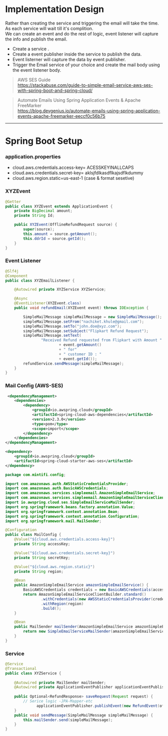 # Implementation Design 

Rather than creating the service and triggering the email will take the time.   
As each service will wait till it's complition.   
We can create an event and do the rest of logic, event listener will capture the info and publish the email.

- Create a service .
- Create a event publisher inside the service to publish the data.
- Event listerner will capture the data by event publisher.
- Trigger the Email service of your choice and create the mail body using the event listener body.

> AWS SES Guide   
> https://stackabuse.com/guide-to-simple-email-service-aws-ses-with-spring-boot-and-spring-cloud/

> Automate Emails Using Spring Application Events & Apache FreeMarker   
> https://blog.devgenius.io/automate-emails-using-spring-application-events-apache-freemarker-eeccf0c56b75

_ _ _
# Spring Boot Setup

### application.properties
* cloud.aws.credentials.access-key= ACESSKEYINALLCAPS
* cloud.aws.credentials.secret-key= aklsjfdlkasdflkajsdflkdummy
* cloud.aws.region.static=us-east-1   (case & format sesetive)

### XYZEvent
``` JAVA
@Getter
public class XYZEvent extends ApplicationEvent {
    private BigDecimal amount;
    private String Id;

    public XYZEvent(OfflineRefundRequest source) {
        super(source);
        this.amount = source.getAmount();
        this.ddrId = source.getId();
    }
}
```
### Event Listener
``` JAVA
@Slf4j
@Component
public class XYZEmailListener {

    @Autowired private XYZService XYZService;

    @Async
    @EventListener(XYZEvent.class)
    public void refundEmail(XYZEvent event) throws IOException {

        SimpleMailMessage simpleMailMessage = new SimpleMailMessage();
        simpleMailMessage.setFrom("nachiket.khule@gmail.com");
        simpleMailMessage.setTo("john.doe@xyz.com");
        simpleMailMessage.setSubject("Flipkart Refund Request");
        simpleMailMessage.setText(
                "Received Refund requested from Flipkart with Amount "
                        + event.getAmount()
                        + " for"
                        + " customer ID : "
                        + event.getId());
        refundService.sendMessage(simpleMailMessage);
    }
}
``` 
### Mail Config (AWS-SES)
``` xml
 <dependencyManagement>
	<dependencies>
		<dependency>
			<groupId>io.awspring.cloud</groupId>
			<artifactId>spring-cloud-aws-dependencies</artifactId>
			<version>2.3.0</version>
			<type>pom</type>
			<scope>import</scope>
		</dependency>
	</dependencies>
</dependencyManagement>

<dependency>
	<groupId>io.awspring.cloud</groupId>
	<artifactId>spring-cloud-starter-aws-ses</artifactId>
</dependency>
```
``` JAVA
package com.mintifi.config;

import com.amazonaws.auth.AWSStaticCredentialsProvider;
import com.amazonaws.auth.BasicAWSCredentials;
import com.amazonaws.services.simpleemail.AmazonSimpleEmailService;
import com.amazonaws.services.simpleemail.AmazonSimpleEmailServiceClientBuilder;
import io.awspring.cloud.ses.SimpleEmailServiceMailSender;
import org.springframework.beans.factory.annotation.Value;
import org.springframework.context.annotation.Bean;
import org.springframework.context.annotation.Configuration;
import org.springframework.mail.MailSender;

@Configuration
public class MailConfig {
    @Value("${cloud.aws.credentials.access-key}")
    private String accessKey;

    @Value("${cloud.aws.credentials.secret-key}")
    private String secretKey;

    @Value("${cloud.aws.region.static}")
    private String region;

    @Bean
    public AmazonSimpleEmailService amazonSimpleEmailService() {
        BasicAWSCredentials credentials = new BasicAWSCredentials(accessKey, secretKey);
        return AmazonSimpleEmailServiceClientBuilder.standard()
                .withCredentials(new AWSStaticCredentialsProvider(credentials))
                .withRegion(region)
                .build();
    }

    @Bean
    public MailSender mailSender(AmazonSimpleEmailService amazonSimpleEmailService) {
        return new SimpleEmailServiceMailSender(amazonSimpleEmailService);
    }
}
```


### Service
```JAVA
@Service
@Transactional
public class XYZService {
  
    @Autowired private MailSender mailSender;
    @Autowired private ApplicationEventPublisher applicationEventPublisher;
  
    public Optional<RefundResponse> saveRequest(Request request) {
        // Serice logic -JPA-Mapper-etc
              applicationEventPublisher.publishEvent(new RefundEvent(offlineRefundRequest));
    }
    public void sendMessage(SimpleMailMessage simpleMailMessage) {
        this.mailSender.send(simpleMailMessage);
    }
}
```

